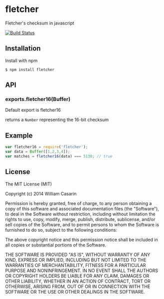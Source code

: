 
# fletcher

  Fletcher's checksum in javascript

  [![Build Status](https://travis-ci.org/jb55/fletcher.svg)](https://travis-ci.org/jb55/fletcher)

## Installation

  Install with npm

    $ npm install fletcher

## API

### exports.fletcher16(Buffer)

Default export is fletcher16

returns a `Number` representing the 16-bit checksum

## Example

```js
var fletcher16 = require('fletcher');
var data = Buffer([1,2,3,4]);
var matches = fletcher16(data) === 5130; // true
```

## License

  The MIT License (MIT)

  Copyright (c) 2014 William Casarin

  Permission is hereby granted, free of charge, to any person obtaining a copy
  of this software and associated documentation files (the "Software"), to deal
  in the Software without restriction, including without limitation the rights
  to use, copy, modify, merge, publish, distribute, sublicense, and/or sell
  copies of the Software, and to permit persons to whom the Software is
  furnished to do so, subject to the following conditions:

  The above copyright notice and this permission notice shall be included in
  all copies or substantial portions of the Software.

  THE SOFTWARE IS PROVIDED "AS IS", WITHOUT WARRANTY OF ANY KIND, EXPRESS OR
  IMPLIED, INCLUDING BUT NOT LIMITED TO THE WARRANTIES OF MERCHANTABILITY,
  FITNESS FOR A PARTICULAR PURPOSE AND NONINFRINGEMENT. IN NO EVENT SHALL THE
  AUTHORS OR COPYRIGHT HOLDERS BE LIABLE FOR ANY CLAIM, DAMAGES OR OTHER
  LIABILITY, WHETHER IN AN ACTION OF CONTRACT, TORT OR OTHERWISE, ARISING FROM,
  OUT OF OR IN CONNECTION WITH THE SOFTWARE OR THE USE OR OTHER DEALINGS IN
  THE SOFTWARE.

